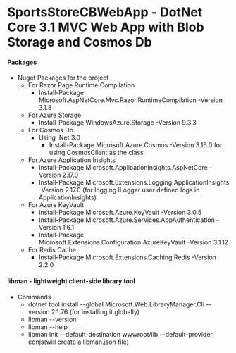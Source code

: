 # SportsStoreCBWebApp - DotNet Core 3.1 MVC Web App with Blob Storage and Cosmos Db

#### Packages

- Nuget Packages for the project
  - For Razor Page Runtime Compilation
    - Install-Package Microsoft.AspNetCore.Mvc.Razor.RuntimeCompilation -Version 3.1.8
  - For Azure Storage
    - Install-Package WindowsAzure.Storage -Version 9.3.3
  - For Cosmos Db
    - Using .Net 3.0
      - Install-Package Microsoft.Azure.Cosmos -Version 3.16.0 for using CosmosClient as the class
  - For Azure Application Insights
    - Install-Package Microsoft.ApplicationInsights.AspNetCore -Version 2.17.0
    - Install-Package Microsoft.Extensions.Logging.ApplicationInsights -Version 2.17.0 (for logging ILogger user defined logs in ApplicationInsights)
  - For Azure KeyVault
    - Install-Package Microsoft.Azure.KeyVault -Version 3.0.5
    - Install-Package Microsoft.Azure.Services.AppAuthentication -Version 1.6.1
    - Install-Package Microsoft.Extensions.Configuration.AzureKeyVault -Version 3.1.12
  - For Redis Cache
    - Install-Package Microsoft.Extensions.Caching.Redis -Version 2.2.0

#### libman - lightweight client-side library tool

- Commands
  - dotnet tool install --global Microsoft.Web.LibraryManager.Cli --version 2.1.76 (for installing it globally)
  - libman --version
  - libman --help
  - libman init --default-destination wwwroot/lib --default-provider cdnjs(will create a libman.json file)
